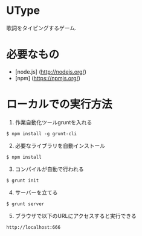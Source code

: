 UType
=======

歌詞をタイピングするゲーム.

必要なもの
==============
- [node.js] (http://nodejs.org/)
- [npm] (https://npmjs.org/)

ローカルでの実行方法
=====================
1. 作業自動化ツールgruntを入れる
```
$ npm install -g grunt-cli
```

2. 必要なライブラリを自動インストール
```
$ npm install
```

3. コンパイルが自動で行われる
```
$ grunt init
```

4. サーバーを立てる
```
$ grunt server
```

5. ブラウザで以下のURLにアクセスすると実行できる
```
http://localhost:666
```